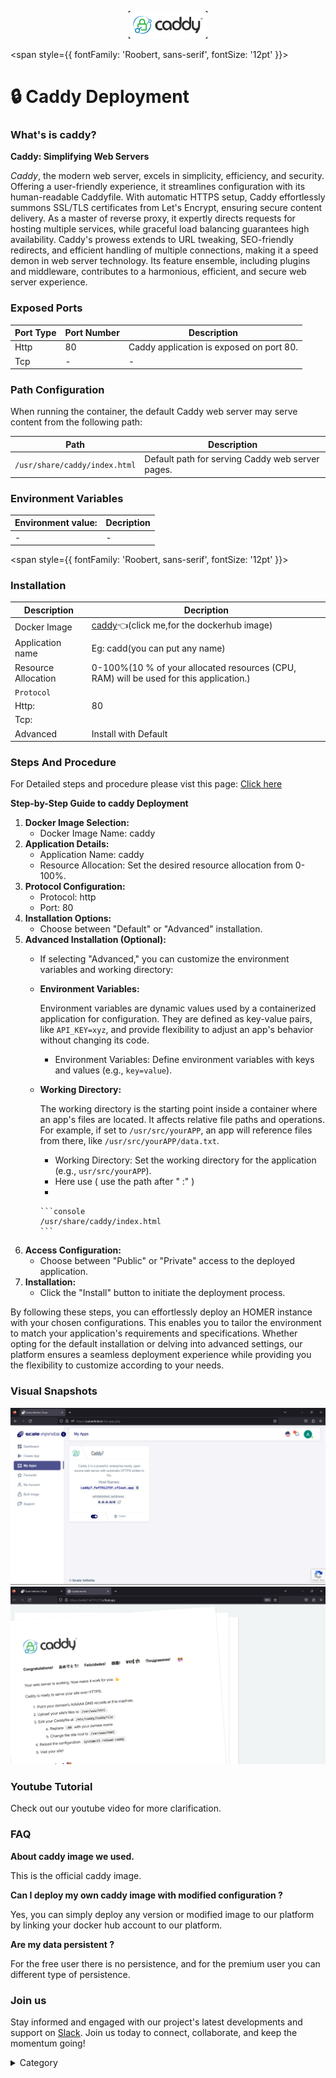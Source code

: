 <p align="center">
  <img src="/img/ssc.jpg" alt="Alt Text" width="25%"/>
</p> 


<span style={{ fontFamily: 'Roobert, sans-serif', fontSize: '12pt' }}>

# 🔒 Caddy Deployment

### What's is caddy?

**Caddy: Simplifying Web Servers**

*Caddy*, the modern web server, excels in simplicity, efficiency, and security. Offering a user-friendly experience, it streamlines configuration with its human-readable Caddyfile. With automatic HTTPS setup, Caddy effortlessly summons SSL/TLS certificates from Let's Encrypt, ensuring secure content delivery. As a master of reverse proxy, it expertly directs requests for hosting multiple services, while graceful load balancing guarantees high availability. Caddy's prowess extends to URL tweaking, SEO-friendly redirects, and efficient handling of multiple connections, making it a speed demon in web server technology. Its feature ensemble, including plugins and middleware, contributes to a harmonious, efficient, and secure web server experience.

### Exposed Ports

| Port Type | Port Number | Description                               |
| --------- | ----------- | ----------------------------------------- |
| Http      | 80          | Caddy application is exposed on port 80.  |
| Tcp       | -           | -             |

### Path Configuration

When running the container, the default Caddy web server may serve content from the following path:

| Path                            | Description                                     |
| ------------------------------- | ----------------------------------------------- |
| `/usr/share/caddy/index.html`   | Default path for serving Caddy web server pages. |


### Environment Variables


|   **Environment value:**          | Decription                                                                                                               | 
| --------------------- | ------                                                                                                                   | 
|-       |  -                              |

</span>


<span style={{ fontFamily: 'Roobert, sans-serif', fontSize: '12pt' }}>

### Installation

|  Description          | Decription                                                                                                               | 
| --------------------- | ------                                                                                                                   | 
| Docker Image          |   [caddy](https://hub.docker.com/\_/caddy)👈(click me,for the dockerhub image)                       |
| Application name      |  Eg: cadd(you can put any name)                                                                                        | 
| Resource Allocation   |  0-100%(10 % of your allocated resources (CPU, RAM) will be used for this application.)                                  | 
| `Protocol`            |                                                                                                                          | 
|  Http:                | 80                                                                                                                     |
|  Tcp:                 |                                                                                                                          | 
|    Advanced           |    Install with Default                                                                                                  |


### Steps And Procedure

For Detailed steps and procedure please vist this page: [Click here](https://techscaleinfinite.github.io/introduction/cloud-float/Steps%20and%20procedure)


**Step-by-Step Guide to caddy Deployment**

1. **Docker Image Selection:**
   * Docker Image Name: caddy
2. **Application Details:**
   * Application Name: caddy
   * Resource Allocation: Set the desired resource allocation from 0-100%.
3. **Protocol Configuration:**
   * Protocol: http
   * Port: 80
4. **Installation Options:**
   * Choose between "Default" or "Advanced" installation.
5. **Advanced Installation (Optional):**
   * If selecting "Advanced," you can customize the environment variables and working directory:
   *   **Environment Variables:**

       Environment variables are dynamic values used by a containerized application for configuration. They are defined as key-value pairs, like `API_KEY=xyz`, and provide flexibility to adjust an app's behavior without changing its code.

       * Environment Variables: Define environment variables with keys and values (e.g., `key=value`).
   *   **Working Directory:**

       The working directory is the starting point inside a container where an app's files are located. It affects relative file paths and operations. For example, if set to `/usr/src/yourAPP`, an app will reference files from there, like `/usr/src/yourAPP/data.txt`.

       * Working Directory: Set the working directory for the application (e.g., `usr/src/yourAPP`).
       * Here use ( use the path after   " :"  )
       *

           ```console
           /usr/share/caddy/index.html
           ```
6. **Access Configuration:**
   * Choose between "Public" or "Private" access to the deployed application.
7. **Installation:**
   * Click the "Install" button to initiate the deployment process.

By following these steps, you can effortlessly deploy an HOMER instance with your chosen configurations. This enables you to tailor the environment to match your application's requirements and specifications. Whether opting for the default installation or delving into advanced settings, our platform ensures a seamless deployment experience while providing you the flexibility to customize according to your needs.

### Visual Snapshots
![Alt Text](/img/ve3.jpg)
![Alt Text](/img/fef3.jpg)


### Youtube Tutorial&#x20;

Check out our youtube video for more clarification.



### FAQ

**About caddy image we used.**

This is the official caddy image.

**Can I deploy my own caddy image with modified configuration ?**

Yes, you can simply deploy any version or modified image to our platform by linking your docker hub account to our platform.

**Are my data persistent ?**

For the free user there is no persistence, and for the premium user you can different type of persistence.

### Join us

Stay informed and engaged with our project's latest developments and support on [Slack](https://app.slack.com/client/T04QS32JX6E/C04QKEWE146). Join us today to connect, collaborate, and keep the momentum going!

<details>

<summary>Category</summary>

Kubernetes, cloud computing, DevOps, cloud services, hosting platform, container orchestration, cloud infrastructure, cloud deployment, cloud management, cloud technology, cloud solutions, caddy

</details>

</span>


